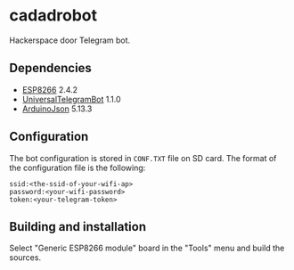 # cadadrobot
Hackerspace door Telegram bot.

## Dependencies
- [ESP8266](https://github.com/esp8266/Arduino) 2.4.2
- [UniversalTelegramBot](https://github.com/witnessmenow/Universal-Arduino-Telegram-Bot) 1.1.0
- [ArduinoJson](https://arduinojson.org/) 5.13.3

## Configuration

The bot configuration is stored in `CONF.TXT` file on SD card.  The
format of the configuration file is the following:

```
ssid:<the-ssid-of-your-wifi-ap>
password:<your-wifi-password>
token:<your-telegram-token>
```

## Building and installation 
Select "Generic ESP8266 module" board in the "Tools" menu and build
the sources.